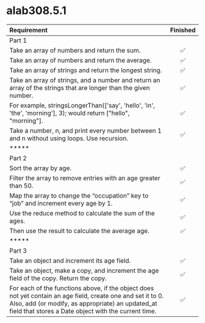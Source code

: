 # alab308.5.1

| Requirement | Finished |
| :--- | :---: |
| Part 1 |
|Take an array of numbers and return the sum. |✅|
|Take an array of numbers and return the average. |✅|
|Take an array of strings and return the longest string. |✅|
|Take an array of strings, and a number and return an array of the strings that are longer than the given number.  |✅|
|For example, stringsLongerThan(['say', 'hello', 'in', 'the', 'morning'], 3); would return ["hello", "morning"]. |✅|
|Take a number, n, and print every number between 1 and n without using loops. Use recursion. |✅|
| ***** |
| Part 2 |
|Sort the array by age. |✅|
|Filter the array to remove entries with an age greater than 50. |✅|
|Map the array to change the “occupation” key to “job” and increment every age by 1. |✅|
|Use the reduce method to calculate the sum of the ages. |✅|
|Then use the result to calculate the average age. |✅|
| ***** |
| Part 3 |
|Take an object and increment its age field.|✅|
|Take an object, make a copy, and increment the age field of the copy. Return the copy.|✅|
|For each of the functions above, if the object does not yet contain an age field, create one and set it to 0. Also, add (or modify, as appropriate) an updated_at field that stores a Date object with the current time.|✅|
